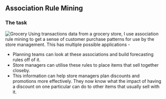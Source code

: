 ## Association Rule Mining
### The task
![Grocery](https://github.com/sagar-chadha/Predictive-Modelling-Assignments/blob/master/Assignment2/Assignment2_SagarChadha_files/figure-markdown_github/grocery.jpg)
Using transactions data from a grocery store, I use association rule mining to get a sense of customer purchase patterns for use by the store management. This has multiple possible applications - <br>
* Planning teams can look at these associations and build forecasting rules off of it.
* Store managers can utilise these rules to place items that sell together closeby.
* This information can help store managers plan discounts and promotions more effectively. They now know what the impact of having a discount on one particular can do to other items that usually sell with it.

